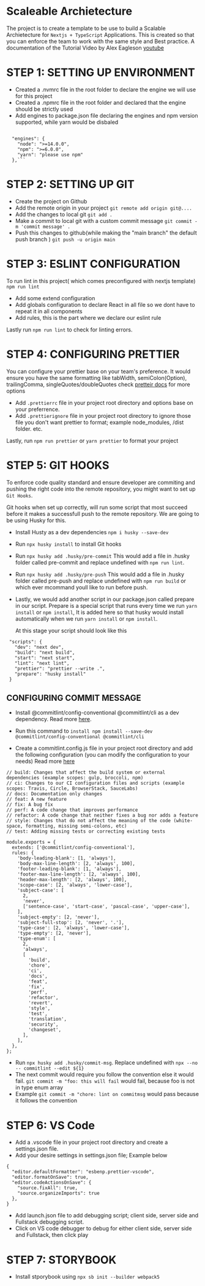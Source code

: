 # Scaleable Archietecture

The project is to create a template to be use to build a Scalable Archietecture for `Nextjs + TypeScript` Applications. This is created so that you can enforce the team to work with the same style and Best practice. A documentation of the Tutorial Video by Alex Eagleson [youtube](https://www.youtube.com/watch?v=Iu5aZDqZt8E&t=1172s)

# STEP 1: SETTING UP ENVIRONMENT

- Created a .nvmrc file in the root folder to declare the engine we will use for this project
- Created a .npmrc file in the root folder and declared that the engine should be strictly used
- Add engines to package.json file declaring the engines and npm version supported, while yarn would be disbaled

<code>
  "engines": {
    "node": ">=14.0.0",
    "npm": ">=6.0.0",
    "yarn": "please use npm"
  },```
</code>

# STEP 2: SETTING UP GIT

- Create the project on Github
- Add the remote origin in your project `git remote add origin git@....`
- Add the changes to local git `git add .`
- Make a commit to local git with a custom commit message `git commit -m 'commit message' .`
- Push this changes to github(while making the "main branch" the default push branch ) `git push -u origin main`

# STEP 3: ESLINT CONFIGURATION

To run lint in this project( which comes preconfigured with nextjs template) `npm run lint`

- Add some extend configuration
- Add globals configuration to declare React in all file so we dont have to repeat it in all components
- Add rules, this is the part where we declare our eslint rule

Lastly run `npm run lint` to check for linting errors.

# STEP 4: CONFIGURING PRETTIER

You can configure your prettier base on your team's preference. It would ensure you have the same formatting like tabWidth, semiColon(Option), trailingComma, singleQuotes/doubleQuotes check [pretteir docs](https://prettier.io/docs/en/options.html) for more options

- Add `.prettierrc` file in your project root directory and options base on your preferrence.
- Add `.prettierignore` file in your project root directory to ignore those file you don't want prettier to format; example node_modules, /dist folder. etc.

Lastly, run `npm run prettier` or `yarn prettier` to format your project

# STEP 5: GIT HOOKS

To enforce code quality standard and ensure developer are commiting and pushing the right code into the remote repository, you might want to set up `Git Hooks`.

Git hooks when set up correctly, will run some script that most succeed before it makes a successfull push to the remote repository. We are going to be using Husky for this.

- Install Husty as a dev dependencies `npm i husky --save-dev`
- Run `npx husky install` to install Git hooks
- Run `npx husky add .husky/pre-commit` This would add a file in .husky folder called pre-commit and replace undefined with <code>npm run lint</code>.
- Run `npx husky add .husky/pre-push` This would add a file in .husky folder called pre-push and replace undefined with <code>npm run build</code> or which ever mcommand youll like to run before push.
- Lastly, we would add another script in our package.json called prepare in our script.
  Prepare is a special script that runs every time we run `yarn install` or `npm install`, It is added here so that husky would install automatically when we run `yarn install` or `npm install`.

  At this stage your script should look like this

```
 "scripts": {
   "dev": "next dev",
   "build": "next build",
   "start": "next start",
   "lint": "next lint",
   "prettier": "prettier --write .",
   "prepare": "husky install"
 }
```

## CONFIGURING COMMIT MESSAGE

- Install @commitlint/config-conventional @commitlint/cli as a dev dependency. Read more [here](https://www.npmjs.com/package/@commitlint/config-conventional).
- Run this command to `install npm install --save-dev @commitlint/config-conventional @commitlint/cli`

- Create a commitlint.config.js file in your project root directory and add the following configuration (you can modify the configuration to your needs) Read more [here](https://commitlint.js.org/#/guides-local-setup?id=install-commitlint)

```
// build: Changes that affect the build system or external dependencies (example scopes: gulp, broccoli, npm)
// ci: Changes to our CI configuration files and scripts (example scopes: Travis, Circle, BrowserStack, SauceLabs)
// docs: Documentation only changes
// feat: A new feature
// fix: A bug fix
// perf: A code change that improves performance
// refactor: A code change that neither fixes a bug nor adds a feature
// style: Changes that do not affect the meaning of the code (white-space, formatting, missing semi-colons, etc)
// test: Adding missing tests or correcting existing tests

module.exports = {
  extends: ['@commitlint/config-conventional'],
  rules: {
    'body-leading-blank': [1, 'always'],
    'body-max-line-length': [2, 'always', 100],
    'footer-leading-blank': [1, 'always'],
    'footer-max-line-length': [2, 'always', 100],
    'header-max-length': [2, 'always', 100],
    'scope-case': [2, 'always', 'lower-case'],
    'subject-case': [
      2,
      'never',
      ['sentence-case', 'start-case', 'pascal-case', 'upper-case'],
    ],
    'subject-empty': [2, 'never'],
    'subject-full-stop': [2, 'never', '.'],
    'type-case': [2, 'always', 'lower-case'],
    'type-empty': [2, 'never'],
    'type-enum': [
      2,
      'always',
      [
        'build',
        'chore',
        'ci',
        'docs',
        'feat',
        'fix',
        'perf',
        'refactor',
        'revert',
        'style',
        'test',
        'translation',
        'security',
        'changeset',
      ],
    ],
  },
};

```

- Run `npx husky add .husky/commit-msg`. Replace undefined with `npx --no -- commitlint --edit ${1}`
- The next commit would require you follow the convention else it would fail.
  `git commit -m "foo: this will fail` would fail, because foo is not in type enum array
- Example `git commit -m "chore: lint on commitmsg` would pass because it follows the convention

# STEP 6: VS Code

- Add a .vscode file in your project root directory and create a settings.json file.
- Add your desire settings in settings.json file; Example below

```
{
  "editor.defaultFormatter": "esbenp.prettier-vscode",
  "editor.formatOnSave": true,
  "editor.codeActionsOnSave": {
    "source.fixAll": true,
    "source.organizeImports": true
  },
}
```

- Add launch.json file to add debugging script; client side, server side and Fullstack debugging script.
- Click on VS code debugger to debug for either client side, server side and Fullstack, then click play

# STEP 7: STORYBOOK

- Install stporybook using `npx sb init --builder webpack5`
